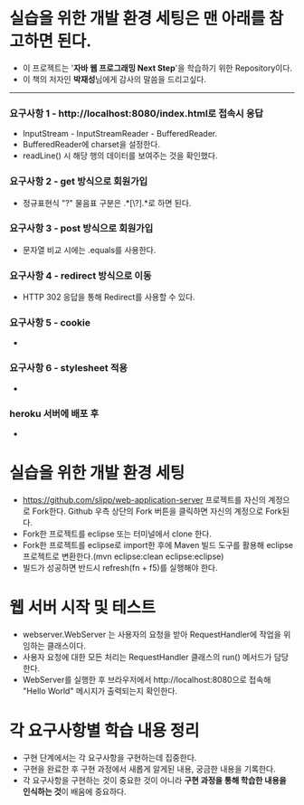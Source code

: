 # 실습을 위한 개발 환경 세팅은 맨 아래를 참고하면 된다.
* 이 프로젝트는 '**자바 웹 프로그래밍 Next Step**'을 학습하기 위한 Repository이다.
* 이 책의 저자인 **박재성**님에게 감사의 말씀을 드리고싶다.
---

### 요구사항 1 - http://localhost:8080/index.html로 접속시 응답
* InputStream - InputStreamReader - BufferedReader.
* BufferedReader에 charset을 설정한다.
* readLine() 시 해당 행의 데이터를 보여주는 것을 확인했다.

### 요구사항 2 - get 방식으로 회원가입
* 정규표현식 "?" 물음표 구분은 .*[\\?].*로 하면 된다.

### 요구사항 3 - post 방식으로 회원가입
* 문자열 비교 시에는 .equals를 사용한다.

### 요구사항 4 - redirect 방식으로 이동
* HTTP 302 응답을 통해 Redirect를 사용할 수 있다.

### 요구사항 5 - cookie
* 

### 요구사항 6 - stylesheet 적용
* 

### heroku 서버에 배포 후
* 

# 실습을 위한 개발 환경 세팅
* https://github.com/slipp/web-application-server 프로젝트를 자신의 계정으로 Fork한다. Github 우측 상단의 Fork 버튼을 클릭하면 자신의 계정으로 Fork된다.
* Fork한 프로젝트를 eclipse 또는 터미널에서 clone 한다.
* Fork한 프로젝트를 eclipse로 import한 후에 Maven 빌드 도구를 활용해 eclipse 프로젝트로 변환한다.(mvn eclipse:clean eclipse:eclipse)
* 빌드가 성공하면 반드시 refresh(fn + f5)를 실행해야 한다.

# 웹 서버 시작 및 테스트
* webserver.WebServer 는 사용자의 요청을 받아 RequestHandler에 작업을 위임하는 클래스이다.
* 사용자 요청에 대한 모든 처리는 RequestHandler 클래스의 run() 메서드가 담당한다.
* WebServer를 실행한 후 브라우저에서 http://localhost:8080으로 접속해 "Hello World" 메시지가 출력되는지 확인한다.

# 각 요구사항별 학습 내용 정리
* 구현 단계에서는 각 요구사항을 구현하는데 집중한다. 
* 구현을 완료한 후 구현 과정에서 새롭게 알게된 내용, 궁금한 내용을 기록한다.
* 각 요구사항을 구현하는 것이 중요한 것이 아니라 **구현 과정을 통해 학습한 내용을 인식하는 것**이 배움에 중요하다. 
